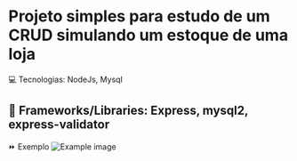 # Projeto simples para estudo de um CRUD simulando um estoque de uma loja

💻 Tecnologias: NodeJs, Mysql

🚀 Frameworks/Libraries: Express, mysql2, express-validator
-
⏩ Exemplo
<img url="/example.png" alt="Example image">
